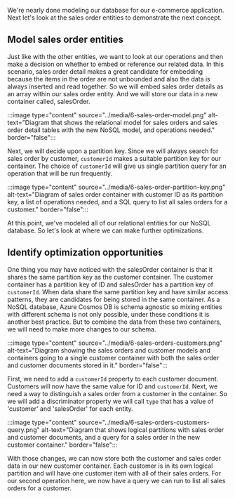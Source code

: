 We're nearly done modeling our database for our e-commerce application. Next let's look at the sales order entities to demonstrate the next concept.

## Model sales order entities

Just like with the other entities, we want to look at our operations and then make a decision on whether to embed or reference our related data. In this scenario, sales order detail makes a great candidate for embedding because the items in the order are not unbounded and also the data is always inserted and read together. So we will embed sales order details as an array within our sales order entity. And we will store our data in a new container called, salesOrder.

:::image type="content" source="../media/6-sales-order-model.png" alt-text="Diagram that shows the relational model for sales orders and sales order detail tables with the new NoSQL model, and operations needed." border="false":::

Next, we will decide upon a partition key. Since we will always search for sales order by customer, `customerId` makes a suitable partition key for our container. The choice of `customerId` will give us single partition query for an operation that will be run frequently.

:::image type="content" source="../media/6-sales-order-partition-key.png" alt-text="Diagram of sales order container with customer ID as its partition key, a list of operations needed, and a SQL query to list all sales orders for a customer." border="false":::

At this point, we've modeled all of our relational entities for our NoSQL database. So let's look at where we can make further optimizations.

## Identify optimization opportunities

One thing you may have noticed with the salesOrder container is that it shares the same partition key as the customer container. The customer container has a partition key of ID and salesOrder has a partition key of `customerId`. When data share the same partition key and have similar access patterns, they are candidates for being stored in the same container. As a NoSQL database, Azure Cosmos DB is schema agnostic so mixing entities with different schema is not only possible, under these conditions it is another best practice. But to combine the data from these two containers, we will need to make more changes to our schema.

:::image type="content" source="../media/6-sales-orders-customers.png" alt-text="Diagram showing the sales orders and customer models and containers going to a single customer container with both the sales order and customer documents stored in it." border="false":::

First, we need to add a `customerId` property to each customer document. Customers will now have the same value for ID and `customerId`. Next, we need a way to distinguish a sales order from a customer in the container. So we will add a discriminator property we will call `type` that has a value of 'customer' and 'salesOrder' for each entity.

:::image type="content" source="../media/6-sales-orders-customers-query.png" alt-text="Diagram that shows logical partitions with sales order and customer documents, and a query for a sales order in the new customer container." border="false":::

With those changes, we can now store both the customer and sales order data in our new customer container. Each customer is in its own logical partition and will have one customer item with all of their sales orders. For our second operation here, we now have a query we can run to list all sales orders for a customer.
